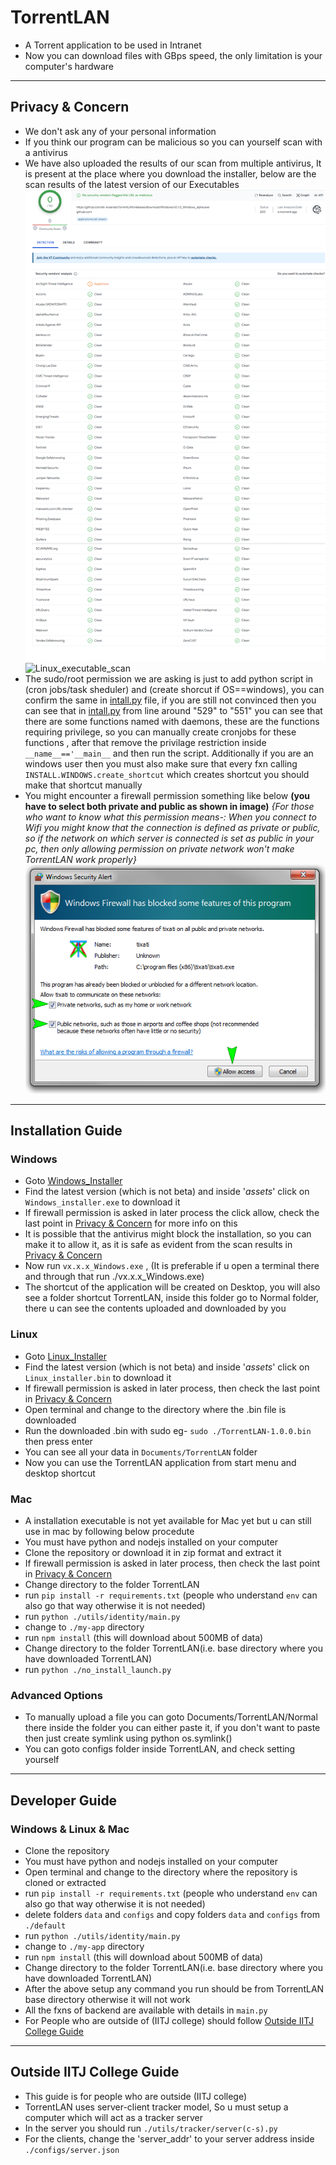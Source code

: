 # TorrentLAN

- A Torrent application to be used in Intranet
- Now you can download files with GBps speed, the only limitation is your computer's hardware

---

## Privacy & Concern

- We don't ask any of your personal information
- If you think our program can be malicious so you can yourself scan with a antivirus
- We have also uploaded the results of our scan from multiple antivirus, It is present at the place where you download the installer, below are the scan results of the latest version of our Executables
![Windows_executable_scan](./docs/README/antivirus_scan_windows.png)
![Linux_executable_scan](./docs/README/antivirus_scan_linux.png)
- The sudo/root permission we are asking is just to add python script in (cron jobs/task sheduler) and (create shorcut if OS==windows), you can confirm the same in [intall.py](./install.py) file, if you are still not convinced then you can see that in [intall.py](./install.py) from line around "529" to "551" you can see that there are some functions named with daemons, these are the functions requiring privilege, so you can manually create cronjobs for these functions , after that remove the privilage restriction inside `__name__=='__main__` and then run the script. Additionally if you are an windows user then you must also make sure that every fxn calling `INSTALL.WINDOWS.create_shortcut` which creates shortcut you should make that shortcut manually
- You might encounter a firewall permission something like below **(you have to select both private and public as shown in image)** *{For those who want to know what this permission means-: When you connect to Wifi you might know that the connection is defined as private or public, so if the network on which server is connected is set as public in your pc, then only allowing permission on private network won't make TorrentLAN work properly}*
![Firewall_permission](./docs/README/firewall_permission.png)

---

## Installation Guide

### Windows

- Goto [Windows_Installer](https://github.com/AI-Arsenals/TorrentLAN/releases/tag/Windows)
- Find the latest version (which is not beta) and inside '*assets*' click on `Windows_installer.exe` to download it
- If firewall permission is asked in later process the click allow, check the last point in [Privacy & Concern](#privacy--concern) for more info on this
- It is possible that the antivirus might block the installation, so you can make it to allow it, as it is safe as evident from the scan results in [Privacy & Concern](#privacy--concern)
- Now run `vx.x.x_Windows.exe` , (It is preferable if u open a terminal there and through that run ./vx.x.x_Windows.exe)
- The shortcut of the application will be created on Desktop, you will also see a folder shortcut TorrentLAN, inside this folder go to Normal folder, there u can see the contents uploaded and downloaded by you

### Linux

- Goto [Linux_Installer](https://github.com/AI-Arsenals/TorrentLAN/releases/tag/Windows)
- Find the latest version (which is not beta) and inside '*assets*' click on `Linux_installer.bin` to download it
- If firewall permission is asked in later process, then check the last point in [Privacy & Concern](#privacy--concern)
- Open terminal and change to the directory where the .bin file is downloaded
- Run the downloaded .bin with sudo eg- `sudo ./TorrentLAN-1.0.0.bin` then press enter
- You can see all your data in `Documents/TorrentLAN` folder
- Now you can use the TorrentLAN application from start menu and desktop shortcut

### Mac

- A installation executable is not yet available for Mac yet but u can still use in mac by following below procedute
- You must have python and nodejs installed on your computer
- Clone the repository or download it in zip format and extract it
- If firewall permission is asked in later process, then check the last point in [Privacy & Concern](#privacy--concern)
- Change directory to the folder TorrentLAN
- run `pip install -r requirements.txt` (people who understand `env` can also go that way otherwise it is not needed)
- run `python ./utils/identity/main.py`
- change to `./my-app` directory
- run `npm install` (this will download about 500MB of data) 
- Change directory to the folder TorrentLAN(i.e. base directory where you have downloaded TorrentLAN)
- run `python ./no_install_launch.py`

### Advanced Options

- To manually upload a file you can goto Documents/TorrentLAN/Normal there inside the folder you can either paste it, if you don't want to paste then just create symlink using python os.symlink()
- You can goto configs folder inside TorrentLAN, and check setting yourself

---

## Developer Guide

### Windows & Linux & Mac

- Clone the repository
- You must have python and nodejs installed on your computer
- Open terminal and change to the directory where the repository is cloned or extracted
- run `pip install -r requirements.txt` (people who understand `env` can also go that way otherwise it is not needed)
- delete folders `data` and `configs` and copy folders `data` and `configs` from `./default`
- run `python ./utils/identity/main.py`
- change to `./my-app` directory
- run `npm install` (this will download about 500MB of data)
- Change directory to the folder TorrentLAN(i.e. base directory where you have downloaded TorrentLAN)
- After the above setup any command you run should be from TorrentLAN base directory otherwise it will not work
- All the fxns of backend are available with details in `main.py`
- For People who are outside of (IITJ college) should follow [Outside IITJ College Guide](#outside-iitj-college-guide)

---

## Outside IITJ College Guide

- This guide is for people who are outside (IITJ college)
- TorrentLAN uses server-client tracker model, So u must setup a computer which will act as a tracker server
- In the server you should run `./utils/tracker/server(c-s).py`
- For the clients, change the 'server_addr' to your server address inside `./configs/server.json`
